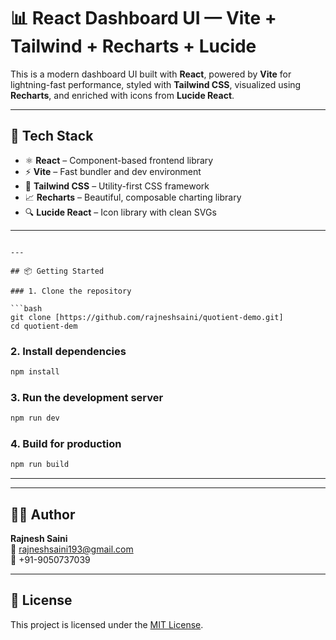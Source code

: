 # 📊 React Dashboard UI — Vite + Tailwind + Recharts + Lucide

This is a modern dashboard UI built with **React**, powered by **Vite** for lightning-fast performance, styled with **Tailwind CSS**, visualized using **Recharts**, and enriched with icons from **Lucide React**.

---

## 🚀 Tech Stack

- ⚛️ **React** – Component-based frontend library
- ⚡ **Vite** – Fast bundler and dev environment
- 🎨 **Tailwind CSS** – Utility-first CSS framework
- 📈 **Recharts** – Beautiful, composable charting library
- 🔍 **Lucide React** – Icon library with clean SVGs

---

```

---

## 📦 Getting Started

### 1. Clone the repository

```bash
git clone [https://github.com/rajneshsaini/quotient-demo.git]
cd quotient-dem
```

### 2. Install dependencies

```bash
npm install
```

### 3. Run the development server

```bash
npm run dev
```

### 4. Build for production

```bash
npm run build

```

---

---

## 🧑‍💻 Author

**Rajnesh Saini**  
📧 rajneshsaini193@gmail.com  
📱 +91-9050737039  

---

## 📃 License

This project is licensed under the [MIT License](LICENSE).

 
 
